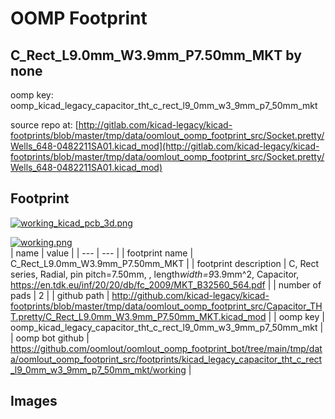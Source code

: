 # OOMP Footprint  
## C_Rect_L9.0mm_W3.9mm_P7.50mm_MKT  by none  
  
oomp key: oomp_kicad_legacy_capacitor_tht_c_rect_l9_0mm_w3_9mm_p7_50mm_mkt  
  
source repo at: [http://gitlab.com/kicad-legacy/kicad-footprints/blob/master/tmp/data/oomlout_oomp_footprint_src/Socket.pretty/Wells_648-0482211SA01.kicad_mod](http://gitlab.com/kicad-legacy/kicad-footprints/blob/master/tmp/data/oomlout_oomp_footprint_src/Socket.pretty/Wells_648-0482211SA01.kicad_mod)  
## Footprint  
  
[![working_kicad_pcb_3d.png](working_kicad_pcb_3d_600.png)](working_kicad_pcb_3d.png)  
  
[![working.png](working_600.png)](working.png)  
| name | value | 
| --- | --- | 
| footprint name | C_Rect_L9.0mm_W3.9mm_P7.50mm_MKT | 
| footprint description | C, Rect series, Radial, pin pitch=7.50mm, , length*width=9*3.9mm^2, Capacitor, https://en.tdk.eu/inf/20/20/db/fc_2009/MKT_B32560_564.pdf | 
| number of pads | 2 | 
| github path | http://github.com/kicad-legacy/kicad-footprints/blob/master/tmp/data/oomlout_oomp_footprint_src/Capacitor_THT.pretty/C_Rect_L9.0mm_W3.9mm_P7.50mm_MKT.kicad_mod | 
| oomp key | oomp_kicad_legacy_capacitor_tht_c_rect_l9_0mm_w3_9mm_p7_50mm_mkt | 
| oomp bot github | https://github.com/oomlout/oomlout_oomp_footprint_bot/tree/main/tmp/data/oomlout_oomp_footprint_src/footprints/kicad_legacy_capacitor_tht_c_rect_l9_0mm_w3_9mm_p7_50mm_mkt/working | 
## Images  
